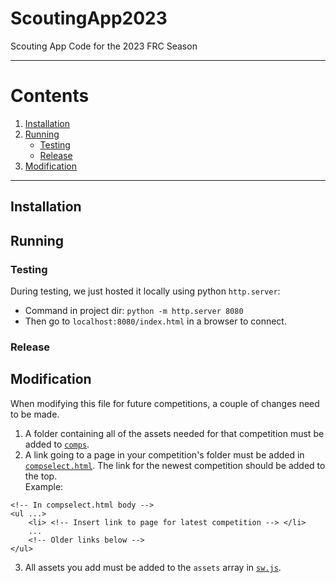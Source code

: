 # ScoutingApp2023
Scouting App Code for the 2023 FRC Season

---
# Contents
1. [Installation](#installation)
2. [Running](#running)
   - [Testing](#testing)
   - [Release](#release)
3. [Modification](#modification)

---

## Installation

## Running
### Testing
During testing, we just hosted it locally using python `http.server`:
- Command in project dir: `python -m http.server 8080`
- Then go to  `localhost:8080/index.html` in a browser to connect.

### Release
[//]: # (Add info when we figure out how to distribute the finished product)

## Modification

When modifying this file for future competitions, a couple of changes need to be made.

1. A folder containing all of the assets needed for that competition must be added to [`comps`](comps).
2. A link going to a page in your competition's folder must be added in [`compselect.html`](compselect.html). The link for the newest competition should be added to the top. \
Example:
```
<!-- In compselect.html body -->
<ul ...>
    <li> <!-- Insert link to page for latest competition --> </li>
    ...
    <!-- Older links below -->
</ul>
```
3. All assets you add must be added to the `assets` array in [`sw.js`](sw.js).